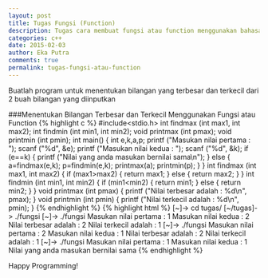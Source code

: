```yaml
---
layout: post
title: Tugas Fungsi (Function)
description: Tugas cara membuat fungsi atau function menggunakan bahasa pemrogramman c++
categories: c++
date: 2015-02-03
author: Eka Putra
comments: true
permalink: tugas-fungsi-atau-function
---
```


Buatlah program untuk menentukan bilangan yang terbesar dan terkecil dari 2 buah bilangan yang diinputkan

###Menentukan Bilangan Terbesar dan Terkecil Menggunakan Fungsi atau Function
{% highlight c %}
#include<stdio.h>
int findmax (int max1, int max2);
int findmin (int min1, int min2);
void printmax (int pmax);
void printmin (int pmin);
int main()
{
	int e,k,a,p;
	printf ("Masukan nilai pertama	: ");
	scanf ("%d", &e);
	printf ("Masukan nilai kedua	: ");
	scanf ("%d", &k);
	if (e==k)
	{
		printf ("Nilai yang anda masukan bernilai sama\n");
	}
	else
	{
	a=findmax(e,k);
	p=findmin(e,k);
	printmax(a);
	printmin(p);
	}
}
int findmax (int max1, int max2)
{
	if (max1>max2)
	{
		return max1;
	}
	else
	{
		return max2;
	}
}
int findmin (int min1, int min2)
{
	if (min1<min2)
	{
		return min1;
	}
	else
	{
		return min2;
	}
}
void printmax (int pmax)
{
	printf ("Nilai terbesar adalah : %d\n", pmax);
}
void printmin (int pmin)
{
	printf ("Nilai terkecil adalah : %d\n", pmin);
}
{% endhighlight %}
{% highlight html %}
[~]-> cd tugas/
[~/tugas]-> ./fungsi
[~]-> ./fungsi
Masukan nilai pertama	: 1
Masukan nilai kedua	: 2
Nilai terbesar adalah : 2
Nilai terkecil adalah : 1
[~]-> ./fungsi
Masukan nilai pertama	: 2
Masukan nilai kedua	: 1
Nilai terbesar adalah : 2
Nilai terkecil adalah : 1
[~]-> ./fungsi
Masukan nilai pertama	: 1
Masukan nilai kedua	: 1
Nilai yang anda masukan bernilai sama
{% endhighlight %}

Happy Programming!

